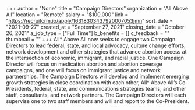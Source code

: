 +++
author = "None"
title = "Campaign Directors"
organization = "All Above All"
location = "Remote"
salary = "$100,000"
link = "https://recruitcrm.io/apply/16318303437920007053jmn"
sort_date = "2021-09-27"
created_at = "September 27, 2021"
closing_date = "October 26, 2021"
a_job_type = ["Full Time"]
b_benefits = []
c_feedback = ""
thumbnail = ""
+++
All* Above All now seeks to engage two Campaign Directors to lead federal, state, and local advocacy, culture change efforts, network development and other strategies that advance abortion access at the intersection of economic, immigrant, and racial justice. One Campaign Director will focus on medication abortion and abortion coverage campaigns, and one will focus on immigrant justice and network partnerships. The Campaign Directors will develop and implement emerging growth strategies in close coordination with each other, All* Above All’s Co-Presidents, federal, state, and communications strategies teams, and other staff, consultants, and network partners. The Campaign Directors will each supervise one to two staff members and will and report to the Co-President.   